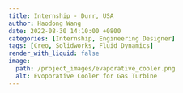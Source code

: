 ```yaml
---
title: Internship - Durr, USA
author: Haodong Wang
date: 2022-08-30 14:10:00 +0800
categories: [Internship, Engineering Designer]
tags: [Creo, Solidworks, Fluid Dynamics]
render_with_liquid: false
image:
  path: /project_images/evaporative_cooler.png
  alt: Evoporative Cooler for Gas Turbine 
---
```



